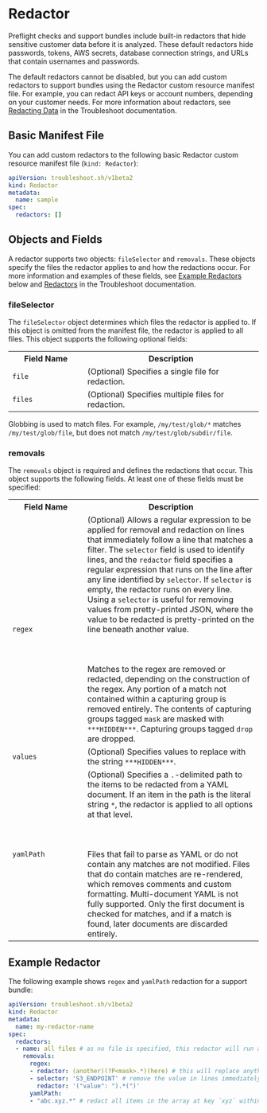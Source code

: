 # Redactor

Preflight checks and support bundles include built-in redactors that hide sensitive customer data before it is analyzed. These default redactors hide passwords, tokens, AWS secrets, database connection strings, and URLs that contain usernames and passwords.

The default redactors cannot be disabled, but you can add custom redactors to support bundles using the Redactor custom resource manifest file. For example, you can redact API keys or account numbers, depending on your customer needs. For more information about redactors, see [Redacting Data](https://troubleshoot.sh/docs/redact/) in the Troubleshoot documentation.

## Basic Manifest File

You can add custom redactors to the following basic Redactor custom resource manifest file (`kind: Redactor`):

```yaml
apiVersion: troubleshoot.sh/v1beta2
kind: Redactor
metadata:
  name: sample
spec:
  redactors: []
```

## Objects and Fields

A redactor supports two objects: `fileSelector` and `removals`. These objects specify the files the redactor applies to and how the redactions occur. For more information and examples of these fields, see [Example Redactors](#example-redactors) below and [Redactors](https://troubleshoot.sh/docs/redact/redactors/) in the Troubleshoot documentation.

### fileSelector

The `fileSelector` object determines which files the redactor is applied to. If this object is omitted from the manifest file, the redactor is applied to all files. This object supports the following optional fields:

<table>
  <tr>
    <th width="30%">Field Name</th>
    <th width="70%">Description</th>
  </tr>
  <tr>
    <td><code>file</code></td>
    <td>(Optional) Specifies a single file for redaction.</td>
  </tr>
  <tr>
    <td><code>files</code></td>
    <td>(Optional) Specifies multiple files for redaction.</td>
  </tr>
</table>

Globbing is used to match files. For example, <code>/my/test/glob/*</code> matches <code>/my/test/glob/file</code>, but does not match <code>/my/test/glob/subdir/file</code>.

### removals

The `removals` object is required and defines the redactions that occur. This object supports the following fields. At least one of these fields must be specified:

<table>
  <tr>
    <th width="30%">Field Name</th>
    <th width="70%">Description</th>
  </tr>
  <tr>
    <td><code>regex</code></td>
    <td>(Optional) Allows a regular expression to be applied for removal and redaction on lines that immediately follow a line that matches a filter. The <code>selector</code> field is used to identify lines, and the <code>redactor</code> field specifies a regular expression that runs on the line after any line identified by <code>selector</code>. If <code>selector</code> is empty, the redactor runs on every line. Using a <code>selector</code> is useful for removing values from pretty-printed JSON, where the value to be redacted is pretty-printed on the line beneath another value.<br></br><br></br>Matches to the regex are removed or redacted, depending on the construction of the regex. Any portion of a match not contained within a capturing group is removed entirely. The contents of capturing groups tagged <code>mask</code> are masked with <code>***HIDDEN***</code>. Capturing groups tagged <code>drop</code> are dropped.</td>
  </tr>
  <tr>
    <td><code>values</code></td>
    <td>(Optional) Specifies values to replace with the string <code>***HIDDEN***</code>.</td>
  </tr>
  <tr>
    <td><code>yamlPath</code></td>
    <td>(Optional) Specifies a <code>.</code>-delimited path to the items to be redacted from a YAML document. If an item in the path is the literal string <code>*</code>, the redactor is applied to all options at that level.<br></br><br></br>Files that fail to parse as YAML or do not contain any matches are not modified. Files that do contain matches are re-rendered, which removes comments and custom formatting. Multi-document YAML is not fully supported. Only the first document is checked for matches, and if a match is found, later documents are discarded entirely.</td>
  </tr>
</table>

## Example Redactor

The following example shows `regex` and `yamlPath` redaction for a support bundle:

```yaml
apiVersion: troubleshoot.sh/v1beta2
kind: Redactor
metadata:
  name: my-redactor-name
spec:
  redactors:
  - name: all files # as no file is specified, this redactor will run against all files
    removals:
      regex:
      - redactor: (another)(?P<mask>.*)(here) # this will replace anything between the strings `another` and `here` with `***HIDDEN***`
      - selector: 'S3_ENDPOINT' # remove the value in lines immediately following those that contain the string `S3_ENDPOINT`
        redactor: '("value": ").*(")'
      yamlPath:
      - "abc.xyz.*" # redact all items in the array at key `xyz` within key `abc` in YAML documents
```

